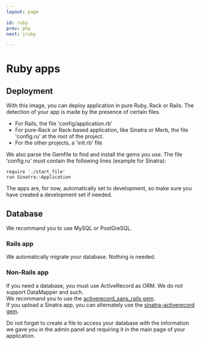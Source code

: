 ```yaml
---
layout: page

id: ruby
prev: php
next: jruby

---
```

Ruby apps
====

Deployment
----------

With this image, you can deploy application in pure Ruby, Rack or Rails. 
The detection of your app is made by the presence of certain files.  

* For Rails, the file 'config/application.rb'  
* For pure-Rack or Rack-based application, like Sinatra or Merb, the file 'config.ru' at the root of the project.  
* For the other projects, a 'init.rb' file  

We also parse the Gemfile to find and install the gems you use.
The file 'config.ru' must contain the following lines (example for Sinatra):

    require './start_file'  
    run Sinatra::Application

The apps are, for now, automatically set to development, so make sure you have created a development set if needed.

Database
--------

We recommand you to use MySQL or PostGreSQL.  

### Rails app

We automatically migrate your database. Nothing is needed.

### Non-Rails app

If you need a database, you must use ActiveRecord as ORM. We do not support DataMapper and such.   
We recommand you to use the [activerecord_sans_rails gem](https://github.com/davidcornu/activerecord_sans_rails).    
If you upload a Sinatra app, you can alternately use the [sinatra-activerecord gem](https://github.com/janko-m/sinatra-activerecord).    

Do not forget to create a file to access your database with the information we gave you in the admin panel and requiring it in the main page of your application.
